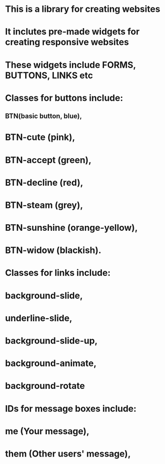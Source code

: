 # This is a library for creating websites

# It inclutes pre-made widgets for creating responsive websites

# These widgets include FORMS, BUTTONS, LINKS etc

# Classes for buttons include:

## BTN(basic button, blue),

# BTN-cute (pink),

# BTN-accept (green),

# BTN-decline (red),

# BTN-steam (grey),

# BTN-sunshine (orange-yellow),

# BTN-widow (blackish).

# Classes for links include:

# background-slide,

# underline-slide,

# background-slide-up,

# background-animate,

# background-rotate

# IDs for message boxes include:

# me (Your message),

# them (Other users' message),
